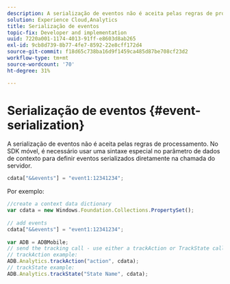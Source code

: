 ```yaml
---
description: A serialização de eventos não é aceita pelas regras de processamento. No SDK móvel, é necessário usar uma sintaxe especial no parâmetro de dados de contexto para definir eventos serializados diretamente na chamada do servidor.
solution: Experience Cloud,Analytics
title: Serialização de eventos
topic-fix: Developer and implementation
uuid: 7220a001-1174-4013-91ff-e8603d8ab265
exl-id: 9cb8d739-8b77-4fe7-8592-22e8cff172d4
source-git-commit: f18d65c738ba16d9f1459ca485d87be708cf23d2
workflow-type: tm+mt
source-wordcount: '70'
ht-degree: 31%

---
```


# Serialização de eventos {#event-serialization}

A serialização de eventos não é aceita pelas regras de processamento. No SDK móvel, é necessário usar uma sintaxe especial no parâmetro de dados de contexto para definir eventos serializados diretamente na chamada do servidor.

```js
cdata["&&events"] = "event1:12341234";
```

Por exemplo:

```js
//create a context data dictionary 
var cdata = new Windows.Foundation.Collections.PropertySet(); 
 
// add events 
cdata["&&events"] = "event1:12341234"; 
 
var ADB = ADBMobile; 
// send the tracking call - use either a trackAction or TrackState call. 
// trackAction example: 
ADB.Analytics.trackAction("action", cdata); 
// trackState example: 
ADB.Analytics.trackState("State Name", cdata);
```
